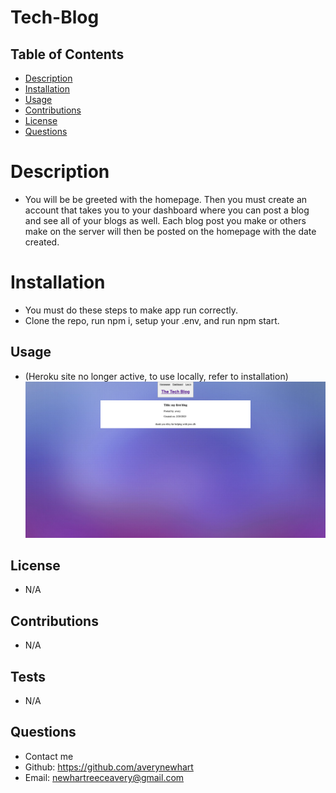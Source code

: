 # Tech-Blog
 
  ## Table of Contents

  * [Description](#description)
  * [Installation](#installation)
  * [Usage](#usage)
  * [Contributions](#contributions)
  * [License](#license)
  * [Questions](#questions)
  
  # Description
  - You will be be greeted with the homepage. Then you must create an account that takes you to your dashboard where you can post a blog and see all of your blogs as well. Each blog post you make or others make on the server will then be posted on the homepage with the date created.

  # Installation
  - You must do these steps to make app run correctly.
  - Clone the repo, run npm i, setup your .env, and run npm start.

  ## Usage
  - (Heroku site no longer active, to use locally, refer to installation)
  ![screenshot of website](./public/css/techblogpic.png)

  ## License
  -  N/A

  ## Contributions
  - N/A

  ## Tests
  - N/A

  ## Questions
  - Contact me
  - Github: https://github.com/averynewhart
  - Email: newhartreeceavery@gmail.com
